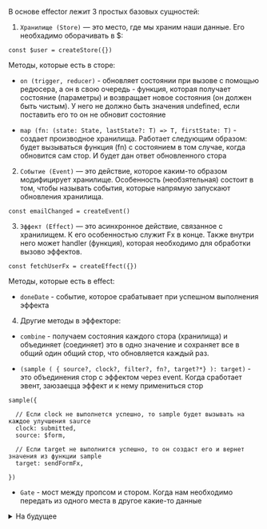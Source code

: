 В основе effector лежит 3 простых базовых сущностей: 

1. `Хранилище (Store)` — это место, где мы храним наши данные. Его необхадимо оборачивать в $: 
```
const $user = createStore({})
```

Методы, которые есть в сторе: 
- `on (trigger, reducer)` - обновляет состоянии при вызове с помощью редюсера, а он в свою очередь - 
функция, которая получает состояние (параметры) и возвращает новое состояния (он должен быть чистым). У него не должно быть значения undefined, если поставить его то он не обновит состояние

- `map (fn: (state: State, lastState?: T) => T, firstState: T)` - создает производное хранилища. Работает следующим образом: будет вызываться функция (fn) с состоянием в том случае, когда обновится сам стор. И будет дан ответ обновленного стора 


2. `Событие (Event)` — это действие, которое каким-то образом модифицирует хранилище. Особенность (необзятельная) состоит в том, чтобы называть события, которые напрямую запускают обновления 
хранилища.

```
const emailChanged = createEvent()
```

3. `Эффект (Effect)` — это асинхронное действие, связанное с хранилищем. К его особенностью служит Fx в конце. Также внутри него может handler (функция), которая необходимо для обработки вызово эффектов. 
```
const fetchUserFx = createEffect({})
```

Методы, которые есть в effect: 
- `doneDate` - событие, которое срабатывает при успешном выполнения эффекта


4. Другие методы в эффекторе: 

- `combine` - получаем состояния каждого стора (хранилища) и объединяет (соединяет) это в одно значение и сохраняет все в общий один общий стор, что обновляется каждый раз.

- `(sample ( { source?, clock?, filter?, fn?, target?*} ): target)` - это объединения стор с эффектом через event. Когда сработает эвент, заюзаецца эффект и к нему примениться стор

```
sample({
  
  // Если clock не выполнется успешно, то sample будет вызывать на каждое улучшения saurce
  clock: submitted,
  source: $form,
  
  // Если target не выполнится успешно, то он создаст его и вернет значения из функции sample
  target: sendFormFx,

})
```

- `Gate` - мост между пропсом и стором. Когда нам необходимо передать из одного места в другое какие-то данные


<details>
<summary> На будущее </summary>

* unit - Тип данных, используемый для описания бизнес-логики приложений 
* sample => тип: массив =>
* source => тип: объект и массив со стором =>
* clock => тип: массив
* filter => у функций или сторов => если у функции или стора вернется значение true, то он продолжит выполнения, если false, то не продолжится
* fn => функция => так называемый комбинатор функция, это когда данные преобразуется из source и clock перед передачей их целевому объекту, должна быть чистой. Если успешно не преобразуется то данные из saurce перейдут в target как есть
* target -
</details>
